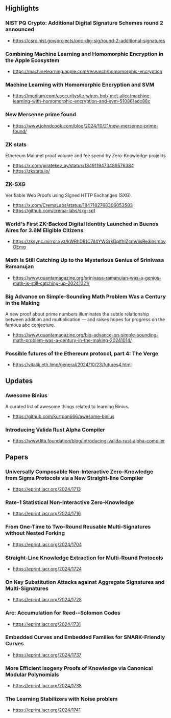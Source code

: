 ## Highlights
### NIST PQ Crypto: Additional Digital Signature Schemes round 2 announced
- <https://csrc.nist.gov/projects/pqc-dig-sig/round-2-additional-signatures>
### Combining Machine Learning and Homomorphic Encryption in the Apple Ecosystem
- <https://machinelearning.apple.com/research/homomorphic-encryption>
### Machine Learning with Homomorphic Encryption and SVM
- <https://medium.com/asecuritysite-when-bob-met-alice/machine-learning-with-homomorphic-encryption-and-svm-510861adc88c>
### New Mersenne prime found
- <https://www.johndcook.com/blog/2024/10/21/new-mersenne-prime-found/>
### ZK stats
Ethereum Mainnet proof volume and fee spend by Zero-Knowledge projects
- <https://x.com/piratekev_ay/status/1849119473489576384>
- <https://zkstats.io/>
### ZK-SXG
Verifiable Web Proofs using Signed HTTP Exchanges (SXG). 
- <https://x.com/CremaLabs/status/1847182768306053583>
- <https://github.com/crema-labs/sxg-sp1>
### World's First ZK-Backed Digital Identity Launched in Buenos Aires for 3.6M Eligible Citizens
- <https://zksync.mirror.xyz/kWRhD81C7il4YWGrkDplfhIZcmViisRe3lnsmbvOEmg>
### Math Is Still Catching Up to the Mysterious Genius of Srinivasa Ramanujan
- <https://www.quantamagazine.org/srinivasa-ramanujan-was-a-genius-math-is-still-catching-up-20241021/>
### Big Advance on Simple-Sounding Math Problem Was a Century in the Making
A new proof about prime numbers illuminates the subtle relationship between addition and multiplication — and raises hopes for progress on the famous abc conjecture.
- <https://www.quantamagazine.org/big-advance-on-simple-sounding-math-problem-was-a-century-in-the-making-20241014/>
### Possible futures of the Ethereum protocol, part 4: The Verge
- <https://vitalik.eth.limo/general/2024/10/23/futures4.html>


## Updates
### Awesome Binius
A curated list of awesome things related to learning Binius.
- <https://github.com/kurtpan666/awesome-binius>
### Introducing Valida Rust Alpha Compiler
- <https://www.lita.foundation/blog/introducing-valida-rust-alpha-compiler>
## Papers
### Universally Composable Non-Interactive Zero-Knowledge from Sigma Protocols via a New Straight-line Compiler
- <https://eprint.iacr.org/2024/1713>
### Rate-1 Statistical Non-Interactive Zero-Knowledge
- <https://eprint.iacr.org/2024/1716>
### From One-Time to Two-Round Reusable Multi-Signatures without Nested Forking
- <https://eprint.iacr.org/2024/1704>
### Straight-Line Knowledge Extraction for Multi-Round Protocols
- <https://eprint.iacr.org/2024/1724>
### On Key Substitution Attacks against Aggregate Signatures and Multi-Signatures
- <https://eprint.iacr.org/2024/1728>
### Arc: Accumulation for Reed--Solomon Codes
- <https://eprint.iacr.org/2024/1731>
### Embedded Curves and Embedded Families for SNARK-Friendly Curves
- <https://eprint.iacr.org/2024/1737>
### More Efficient Isogeny Proofs of Knowledge via Canonical Modular Polynomials
- <https://eprint.iacr.org/2024/1738>
### The Learning Stabilizers with Noise problem
- <https://eprint.iacr.org/2024/1741>
